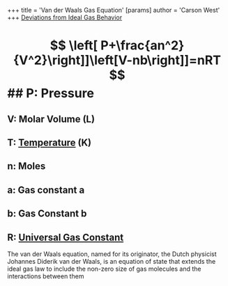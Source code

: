 +++
 title = 'Van der Waals Gas Equation'
[params]
	author = 'Carson West'
+++
[Deviations from Ideal Gas Behavior](./../deviations-from-ideal-gas-behavior/)
#  $$ \left[ P+\frac{an^2}{V^2}\right]]\left[V-nb\right]]=nRT $$  ## P: Pressure
## V: Molar Volume (L)
## T: [Temperature](./../temperature/) (K)
## n: Moles
## a: Gas constant a
## b: Gas Constant b
## R: [Universal Gas Constant](./../universal-gas-constant/)

The van der Waals equation, named for its originator, the Dutch physicist Johannes Diderik van der Waals, is an equation of state that extends the ideal gas law to include the non-zero size of gas molecules and the interactions between them
